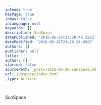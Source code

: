 ```yaml
---
inFeed: true
hasPage: true
inNav: false
inLanguage: null
keywords: []
description: SunSpace
datePublished: '2016-06-26T23:20:46.322Z'
dateModified: '2016-06-26T23:20:24.898Z'
authors: []
publisher: null
title: ''
author: []
starred: false
sourcePath: _posts/2016-06-26-sunspace.md
url: sunspace/index.html
_type: Article

---
```

SunSpace